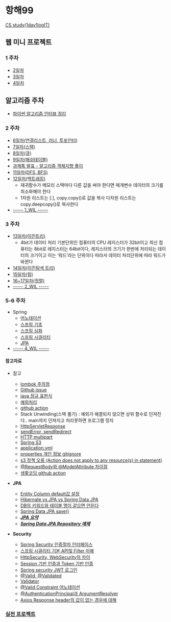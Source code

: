 # 항해99
[ CS study(1day1logIT) ](https://github.com/hh99-CSstudy/1day1logIT)
## 웹 미니 프로젝트 
### 1 주차
- [ 2일차]( https://github.com/southoftheriver/TIL/blob/master/잡다한T끌/docs/항해/day_2.md)
- [ 3일차 ](https://github.com/southoftheriver/TIL/blob/master/잡다한T끌/docs/항해/day_3.md)
- [4일차](https://github.com/southoftheriver/TIL/blob/master/잡다한T끌/docs/항해/day_4.md">)

## 알고리즘 주차
- [ 파이썬 알고리즘 인터뷰 정리 ](https://github.com/southoftheriver/TIL/blob/master/Book/%ED%8C%8C%EC%9D%B4%EC%8D%AC%EC%95%8C%EA%B3%A0%EB%A6%AC%EC%A6%98%EC%9D%B8%ED%84%B0%EB%B7%B0/%EC%A0%95%EB%A6%AC.md)
### 2 주차
- [ 6일차(연결리스트, 러너, 투포인터) ](https://github.com/southoftheriver/TIL/tree/master/Book/%ED%8C%8C%EC%9D%B4%EC%8D%AC%EC%95%8C%EA%B3%A0%EB%A6%AC%EC%A6%98%EC%9D%B8%ED%84%B0%EB%B7%B0/8.%EC%97%B0%EA%B2%B0%EB%A6%AC%EC%8A%A4%ED%8A%B8)
- [ 7일차(스택) ](https://github.com/southoftheriver/TIL/tree/master/Book/%ED%8C%8C%EC%9D%B4%EC%8D%AC%EC%95%8C%EA%B3%A0%EB%A6%AC%EC%A6%98%EC%9D%B8%ED%84%B0%EB%B7%B0/9.%EC%8A%A4%ED%83%9D%2C%ED%81%90)
- [ 8일차(큐) ](https://github.com/southoftheriver/TIL/tree/master/Book/%ED%8C%8C%EC%9D%B4%EC%8D%AC%EC%95%8C%EA%B3%A0%EB%A6%AC%EC%A6%98%EC%9D%B8%ED%84%B0%EB%B7%B0/9.%EC%8A%A4%ED%83%9D%2C%ED%81%90)
- [ 9일차(해쉬테이블)](https://github.com/southoftheriver/TIL/tree/master/Book/%ED%8C%8C%EC%9D%B4%EC%8D%AC%EC%95%8C%EA%B3%A0%EB%A6%AC%EC%A6%98%EC%9D%B8%ED%84%B0%EB%B7%B0/11.%ED%95%B4%EC%8B%9C%ED%85%8C%EC%9D%B4%EB%B8%94)
- [ 과제톡 발표 - 알고리즘 객체지향 풀이](https://github.com/southoftheriver/TIL/blob/master/Book/%ED%8C%8C%EC%9D%B4%EC%8D%AC%EC%95%8C%EA%B3%A0%EB%A6%AC%EC%A6%98%EC%9D%B8%ED%84%B0%EB%B7%B0/12.%EA%B7%B8%EB%9E%98%ED%94%84/%EB%B0%94%EC%9D%B4%EB%9F%AC%EC%8A%A4_%EA%B0%9D%EC%B2%B4%EC%A7%80%ED%96%A5.py)
- [11일차(DFS, BFS)](https://github.com/southoftheriver/TIL/tree/master/Book/%ED%8C%8C%EC%9D%B4%EC%8D%AC%EC%95%8C%EA%B3%A0%EB%A6%AC%EC%A6%98%EC%9D%B8%ED%84%B0%EB%B7%B0/12.%EA%B7%B8%EB%9E%98%ED%94%84)
- [12일차(백트래킹)](https://github.com/southoftheriver/TIL/tree/master/%EC%9E%A1%EB%8B%A4%ED%95%9CT%EB%81%8C/docs/%ED%95%AD%ED%95%B4/%EB%B0%B1%ED%8A%B8%EB%9E%98%ED%82%B9)
	-  재귀함수가 메모리 스택마다 다른 값을 써야 한다면 매개변수 데이터의 크기를 최소화해야 한다 
	- 1차원 리스트는 [:], copy.copy()로 값을 복사 다차원 리스트는 copy.deepcopy()로 복사한다
- [----- 1_WIL -----](https://github.com/southoftheriver/TIL/blob/master/%EC%9E%A1%EB%8B%A4%ED%95%9CT%EB%81%8C/docs/%ED%95%AD%ED%95%B4/week_2.md)

### 3 주차 
- [ 13일차(이진트리) ](https://github.com/southoftheriver/TIL/tree/master/Book/%ED%8C%8C%EC%9D%B4%EC%8D%AC%EC%95%8C%EA%B3%A0%EB%A6%AC%EC%A6%98%EC%9D%B8%ED%84%B0%EB%B7%B0/14.%ED%8A%B8%EB%A6%AC)
    - 4bit가 데이터 처리 기본단위인 컴퓨터의 CPU 레지스터가 32bit이고 최신 컴퓨터는 8bit로 레지스터는 64bit이다, 레지스터의 크기가 한번에 처리되는 데이터의 크기이고 이는 ‘워드’라는 단위이다 따라서 데이터 처리단위에 따라 워드가 바뀐다
- [14일차(이진탐색 트리)](https://github.com/southoftheriver/TIL/tree/master/%EC%9E%A1%EB%8B%A4%ED%95%9CT%EB%81%8C/docs/%ED%95%AD%ED%95%B4/%EC%9D%B4%EC%A7%84%ED%83%90%EC%83%89%ED%8A%B8%EB%A6%AC)
- [15일차(힙) ](https://github.com/southoftheriver/TIL/tree/master/%EC%9E%A1%EB%8B%A4%ED%95%9CT%EB%81%8C/docs/%ED%95%AD%ED%95%B4/%ED%9E%99)
- [16~17일차(정렬)](https://github.com/southoftheriver/TIL/tree/master/Book/%ED%8C%8C%EC%9D%B4%EC%8D%AC%EC%95%8C%EA%B3%A0%EB%A6%AC%EC%A6%98%EC%9D%B8%ED%84%B0%EB%B7%B0/17.%EC%A0%95%EB%A0%AC)
- [----- 2_WIL -----](https://github.com/southoftheriver/TIL/blob/master/%EC%9E%A1%EB%8B%A4%ED%95%9CT%EB%81%8C/docs/%ED%95%AD%ED%95%B4/week_3.md)


### 5-6 주차 
- Spring
	- [어노테이션](https://github.com/southoftheriver/TIL/blob/master/Lecture/spring_spa/Spring_anotation.md)
	- [스프링 기초](https://github.com/southoftheriver/TIL/blob/master/Lecture/spring_spa/%EA%B8%B0%EC%B4%88/Spring.md)
	- [스프링 심화](https://github.com/southoftheriver/TIL/blob/master/Lecture/spring_spa/%EC%8B%AC%ED%99%94/Spring.md)
	- [스프링 시큐리티](https://github.com/southoftheriver/TIL/blob/master/Lecture/spring_spa/%EC%8B%AC%ED%99%94/Spring_%EC%9D%B8%EC%A6%9D%2C%EC%9D%B8%EA%B0%80.md)
	- [JPA](https://github.com/southoftheriver/TIL/blob/master/Lecture/spring_spa/Jpa.md)
- [----- 4_WIL -----](https://github.com/southoftheriver/TIL/blob/master/%EC%9E%A1%EB%8B%A4%ED%95%9CT%EB%81%8C/docs/%ED%95%AD%ED%95%B4/week_4.md)
#### 참고자료
- 참고
	- [ lombok 주의점](https://kwonnam.pe.kr/wiki/java/lombok/pitfall)
	- [Github issue](https://hbase.tistory.com/211)
	- [java 정규 표현식](https://zzang9ha.tistory.com/322)
	- [예외처리](https://bloowhale.tistory.com/72)
	- [github action](https://goodgid.github.io/Github-Action-CI-CD-AWS-EC2/)
	- Stack Unwinding(스택 풀기) : 예외가 해결되지 않으면 상위 함수로 던져진다.. main까지 던져지고 처리못하면 프로그램 정지
	- [HttpServletResponse](https://ohju.tistory.com/373)
	- [sendError, sendRedirect](https://bloodygale.tistory.com/entry/Servlet-%EC%97%90%EB%9F%AC-%EC%B2%98%EB%A6%AC-URL-%EC%9D%B4%EB%8F%99)
	- [HTTP multipart](https://velog.io/@shin6403/HTTP-multipartform-data-%EB%9E%80)
	- [Spring S3](https://earth-95.tistory.com/117)
	- [application.yml](https://goddaehee.tistory.com/213)
	- [properties 개인 정보 gitignore](https://kelly-tech.tistory.com/38)
	- [s3 정책 오류 (Action does not apply to any resource(s) in statement)](https://24hours-beginner.tistory.com/151)
	- [@RequestBody와 @ModelAttribute 차이점](https://dionysus2074.tistory.com/172)
	- [생활코딩 github action](https://www.youtube.com/watch?v=uBOdEEzjxzE)
	
- **JPA**
	- [ Entity Column default값 설정](https://goodteacher.tistory.com/369)
	- [Hibernate vs JPA vs Spring Data JPA](https://blog.devgenius.io/hibernate-vs-jpa-vs-spring-data-jpa-ff4485aaa780)
	- [DB의 키워드와 테이블 명이 같으면 안된다](https://yelimkim98.tistory.com/32)
	- [Spring Data JPA save()](https://minkukjo.github.io/framework/2020/07/05/Spring-130/)
	- [***JPA 요약***](https://ultrakain.gitbooks.io/jpa/content/) 
	- [***Spring Data JPA Repository 예제***](https://github.com/spring-projects/spring-data-examples/tree/main/jpa/example/src/main/java/example/springdata/jpa)
	
- **Security**
	- [ Spring Security 인증절차 인터페이스](https://to-dy.tistory.com/86)
	- [스프링 시큐리티 기본 API및 Filter 이해](https://catsbi.oopy.io/c0a4f395-24b2-44e5-8eeb-275d19e2a536)
	- [ HttpSecurity, WebSecurity의 차이](https://velog.io/@gkdud583/HttpSecurity-WebSecurity%EC%9D%98-%EC%B0%A8%EC%9D%B4)
	- [Session 기반 인증과 Token 기반 인증](https://jins-dev.tistory.com/entry/Session-%EA%B8%B0%EB%B0%98-%EC%9D%B8%EC%A6%9D%EA%B3%BC-Token-%EA%B8%B0%EB%B0%98-%EC%9D%B8%EC%A6%9D)
	- [Spring security JWT 로그인](https://velog.io/@shinmj1207/Spring-Spring-Security-JWT-%EB%A1%9C%EA%B7%B8%EC%9D%B8)
	- [@Valid, @Validated](https://velog.io/@damiano1027/Spring-Valid-Validated%EB%A5%BC-%EC%9D%B4%EC%9A%A9%ED%95%9C-%EB%8D%B0%EC%9D%B4%ED%84%B0-%EC%9C%A0%ED%9A%A8%EC%84%B1-%EA%B2%80%EC%A6%9D)
	- [Validator](https://engkimbs.tistory.com/728)
	- [@Valid Constraint 어노테이션](https://jyami.tistory.com/55)
	- [@AuthenticationPrincipal과 ArgumentResolver](https://sillutt.tistory.com/entry/Spring-Security-AuthenticationPrincipal%EA%B3%BC-ArgumentResolver)
	- [Axios Response header의 값이 없는 경우에 대해](https://bogmong.tistory.com/5)
	
	
### [실전 프로젝트](https://github.com/southoftheriver/TIL/blob/master/%EC%9E%A1%EB%8B%A4%ED%95%9CT%EB%81%8C/docs/%ED%95%AD%ED%95%B4/%EC%8B%A4%EC%A0%84%ED%94%84%EB%A1%9C%EC%A0%9D%ED%8A%B8.md)


